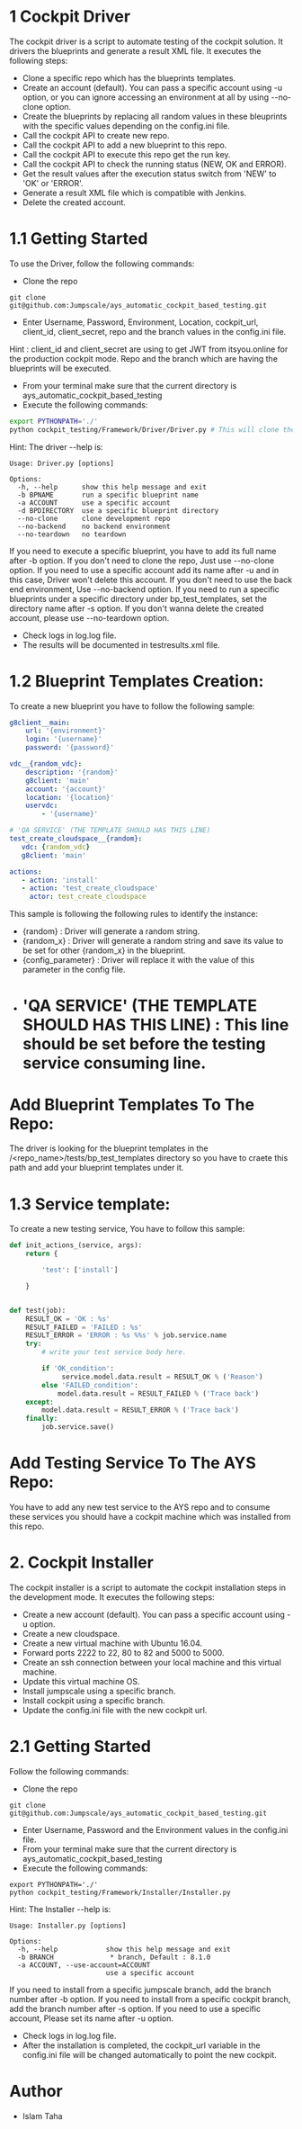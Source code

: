 # 1 Cockpit Driver
The cockpit driver is a script to automate testing of the cockpit solution. It drivers the blueprints and generate a result XML file. It executes the following steps:
* Clone a specific repo which has the blueprints templates.
* Create an account (default). You can pass a specific account using -u option, or you can ignore accessing an environment at all by using --no-clone option.
* Create the blueprints by replacing all random values in these bleuprints with the specific values depending on the config.ini file.
* Call the cockpit API to create new repo.
* Call the cockpit API to add a new blueprint to this repo.
* Call the cockpit API to execute this repo get the run key.
* Call the cockpit API to check the running status (NEW, OK and ERROR).
* Get the result values after the execution status switch from 'NEW' to 'OK' or 'ERROR'.
* Generate a result XML file which is compatible with Jenkins.
* Delete the created account.


# 1.1 Getting Started
To use the Driver, follow the following commands:
* Clone the repo
```
git clone git@github.com:Jumpscale/ays_automatic_cockpit_based_testing.git
```
* Enter Username, Password, Environment, Location, cockpit_url, client_id, client_secret, repo and the branch values in the config.ini file.

 Hint : client_id and client_secret are using to get JWT from itsyou.online for the production cockpit mode. Repo and the branch which are having the blueprints will be executed.

* From your terminal make sure that the current directory is ays_automatic_cockpit_based_testing
* Execute the following commands:
```bash
export PYTHONPATH='./'
python cockpit_testing/Framework/Driver/Driver.py # This will clone the repo and execute all the blueprints.
```
Hint: The driver --help is:
```
Usage: Driver.py [options]

Options:
  -h, --help      show this help message and exit
  -b BPNAME       run a specific blueprint name
  -a ACCOUNT      use a specific account
  -d BPDIRECTORY  use a specific blueprint directory
  --no-clone      clone development repo
  --no-backend    no backend environment
  --no-teardown   no teardown

```
If you need to execute a specific blueprint, you have to add its full name after -b option.
If you don't need to clone the repo, Just use --no-clone option.
If you need to use a specific account add its name after -u  and in this case, Driver won't delete this account.
If you don't need to use the back end environment, Use --no-backend option.
If you need to run a specific blueprints under a specific directory under bp_test_templates, set the directory name after -s option.
If you don't wanna delete the created account, please use --no-teardown option.

* Check logs in log.log file.
* The results will be documented in testresults.xml file.

# 1.2 Blueprint Templates Creation:
To create a new blueprint you have to follow the following sample:

```yaml
g8client__main:
    url: '{environment}'
    login: '{username}'
    password: '{password}'

vdc__{random_vdc}:
    description: '{random}'
    g8client: 'main'
    account: '{account}'
    location: '{location}'
    uservdc:
        - '{username}'

# 'QA SERVICE' (THE TEMPLATE SHOULD HAS THIS LINE)
test_create_cloudspace__{random}:
   vdc: {random_vdc}
   g8client: 'main'

actions:
   - action: 'install'
   - action: 'test_create_cloudspace'
     actor: test_create_cloudspace
```

This sample is following the following rules to identify the instance:
  * {random} : Driver will generate a random string.
  * {random_x} :  Driver will generate a random string and save its value to be set for other {random_x} in the blueprint.
  * {config_parameter} : Driver will replace it with the value of this parameter in the config file.
  * # 'QA SERVICE' (THE TEMPLATE SHOULD HAS THIS LINE) : This line should be set before the testing service consuming line.

# Add Blueprint Templates To The Repo:
  The driver is looking for the blueprint templates in the /<repo_name>/tests/bp_test_templates directory so you have to craete this path and add your blueprint templates under it.

# 1.3 Service template:
To create a new testing service, You have to follow this sample:
```python
def init_actions_(service, args):
    return {

        'test': ['install']

    }


def test(job):
    RESULT_OK = 'OK : %s'
    RESULT_FAILED = 'FAILED : %s'
    RESULT_ERROR = 'ERROR : %s %%s' % job.service.name
    try:
        # write your test service body here.

        if 'OK_condition':
             service.model.data.result = RESULT_OK % ('Reason')
        else 'FAILED_condition':
            model.data.result = RESULT_FAILED % ('Trace back')
    except:
        model.data.result = RESULT_ERROR % ('Trace back')
    finally:
        job.service.save()
```

# Add Testing Service To The AYS Repo:
  You have to add any new test service to the AYS repo and to consume these services you should have a cockpit machine which was installed from this repo.

# 2. Cockpit Installer
The cockpit installer is a script to automate the cockpit installation steps in the development mode. It executes the following steps:
* Create a new account (default). You can pass a specific account using -u option.
* Create a new cloudspace.
* Create a new virtual machine with Ubuntu 16.04.
* Forward ports 2222 to 22, 80 to 82 and 5000 to 5000.
* Create an ssh connection between your local machine and this virtual machine.
* Update this virtual machine OS.
* Install jumpscale using a specific branch.
* Install cockpit using a specific branch.
* Update the config.ini file with the new cockpit url.

# 2.1 Getting Started
Follow the following commands:
* Clone the repo
```
git clone git@github.com:Jumpscale/ays_automatic_cockpit_based_testing.git
```
* Enter Username, Password and the Environment values in the config.ini file.
* From your terminal make sure that the current directory is ays_automatic_cockpit_based_testing
* Execute the following commands:
```
export PYTHONPATH='./'
python cockpit_testing/Framework/Installer/Installer.py
```
Hint: The Installer --help is:
```
Usage: Installer.py [options]

Options:
  -h, --help            show this help message and exit
  -b BRANCH              * branch, Default : 8.1.0
  -a ACCOUNT, --use-account=ACCOUNT
                        use a specific account

```
If you need to install from a specific jumpscale branch, add the branch number after -b option.
If you need to install from a specific cockpit branch, add the branch number after -s option.
If you need to use a specific account, Please set its name after -u option.

* Check logs in log.log file.
* After the installation is completed, the cockpit_url variable in the config.ini file will be changed automatically to point the new cockpit.


# Author
* Islam Taha
